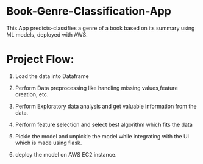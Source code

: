 # Book-Genre-Classification-App
This App predicts-classifies a genre of a book based on its summary using ML models, deployed with AWS.

# Project Flow:

1) Load the data into Dataframe

2) Perform Data preprocessing like handling missing values,feature creation, etc.

3) Perform Exploratory data analysis and get valuable information from the data.

4) Perform feature selection and select best algorithm which fits the data

5) Pickle the model and unpickle the model while integrating with the UI which is made using flask.

6) deploy the model on AWS EC2 instance. 

